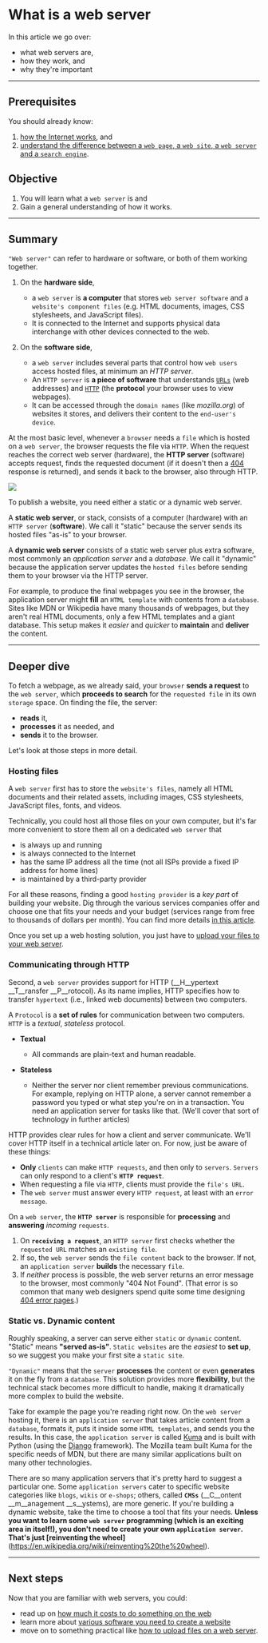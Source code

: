 # What is a web server

In this article we go over:

- what web servers are,
- how they work, and
- why they're important

-----

## Prerequisites

You should already know:

1. [how the Internet works](https://developer.mozilla.org/en-US/docs/Learn/How_the_Internet_works), and
2. [understand the difference between a `web page`, a `web site`, a `web server` and a `search engine`](https://developer.mozilla.org/en-US/docs/Learn/page_vs_site_vs_server_vs_search_engine).

## Objective

1. You will learn what a `web server` is and
2. Gain a general understanding of how it works.

-----

## Summary

`"Web server"` can refer to hardware or software, or both of them working together.

1. On the __hardware side__,

    - a `web server` is __a computer__ that stores `web server software` and a `website's component files` (e.g. HTML documents, images, CSS stylesheets, and JavaScript files).
    - It is connected to the Internet and supports physical data interchange with other devices connected to the web.

2. On the __software side__,

    - a `web server` includes several parts that control how `web users` access hosted files, at minimum an _HTTP server_.
    - An `HTTP server` is __a piece of software__ that understands [`URLs`](https://developer.mozilla.org/en-US/docs/Glossary/URL) (web addresses) and [`HTTP`](https://developer.mozilla.org/en-US/docs/Glossary/HTTP) (the __protocol__ your browser uses to view webpages).
    - It can be accessed through the `domain names` (like _mozilla.org_) of websites it stores, and delivers their content to the `end-user's device`.

At the most basic level, whenever a `browser` needs a `file` which is hosted on a `web server`, the browser requests the file via `HTTP`. When the request reaches the correct web server (hardware), the __HTTP server__ (software) accepts request, finds the requested document (if it doesn't then a [404](https://developer.mozilla.org/en-US/docs/Web/HTTP/Status/404) response is returned), and sends it back to the browser, also through HTTP.

![](https://mdn.mozillademos.org/files/8659/web-server.svg)

To publish a website, you need either a static or a dynamic web server.

A __static web server__, or stack, consists of a computer (hardware) with an `HTTP server` (__software__). We call it "static" because the server sends its hosted files "as-is" to your browser.

A __dynamic web server__ consists of a static web server plus extra software, most commonly an _application server_ and a _database_. We call it "dynamic" because the application server updates the `hosted files` before sending them to your browser via the HTTP server.

For example, to produce the final webpages you see in the browser, the application server might __fill__ an `HTML template` with contents from a `database`. Sites like MDN or Wikipedia have many thousands of webpages, but they aren't real HTML documents, only a few HTML templates and a giant database. This setup makes it _easier_ and _quicker_ to __maintain__ and __deliver__ the content.

-----

## Deeper dive

To fetch a webpage, as we already said, your `browser` __sends a request__ to the `web server`, which __proceeds to search__ for the `requested file` in its own `storage` space. On finding the file, the server:

- __reads__ it,
- __processes__ it as needed, and
- __sends__ it to the browser.

Let's look at those steps in more detail.

### Hosting files

A `web server` first has to store the `website's files`, namely all HTML documents and their related assets, including images, CSS stylesheets, JavaScript files, fonts, and videos.

Technically, you could host all those files on your own computer, but it's far more convenient to store them all on a dedicated `web server` that

- is always up and running
- is always connected to the Internet
- has the same IP address all the time (not all ISPs provide a fixed IP address for home lines)
- is maintained by a third-party provider

For all these reasons, finding a good `hosting provider` is a _key part_ of building your website. Dig through the various services companies offer and choose one that fits your needs and your budget (services range from free to thousands of dollars per month). You can find more details [in this article](https://developer.mozilla.org/en-US/Learn/How_much_does_it_cost#Hosting).

Once you set up a web hosting solution, you just have to [upload your files to your web server](https://developer.mozilla.org/en-US/docs/Learn/Upload_files_to_a_web_server).

### Communicating through HTTP

Second, a `web server` provides support for HTTP (__H__ypertext __T__ransfer __P__rotocol). As its name implies, HTTP specifies how to transfer `hypertext` (i.e., linked web documents) between two computers.

A `Protocol` is a __set of rules__ for communication between two computers. `HTTP` is a _textual_, _stateless_ protocol.

- __Textual__
    - All commands are plain-text and human readable.

- __Stateless__
    - Neither the server nor client remember previous communications. For example, replying on HTTP alone, a server cannot remember a password you typed or what step you're on in a transaction. You need an application server for tasks like that. (We'll cover that sort of technology in further articles)

HTTP provides clear rules for how a client and server communicate. We'll cover HTTP itself in a technical article later on. For now, just be aware of these things:

- __Only__ `clients` can make `HTTP requests`, and then only to `servers`. `Servers` can only respond to a client's __`HTTP request`__.
- When requesting a file via `HTTP`, clients must provide the `file's URL`.
- The `web server` must answer every `HTTP request`, at least with an `error message`.

On a `web server`, the __`HTTP server`__ is responsible for __processing__ and __answering__ _incoming_ `requests`.

1. On __`receiving a request`__, an `HTTP server` first checks whether the `requested URL` matches an `existing file`.
2. If so, the `web server` sends the `file content` back to the browser. If not, an `application server` __builds__ the necessary `file`.
3. If _neither_ process is possible, the web server returns an error message to the browser, most commonly "404 Not Found". (That error is so common that many web designers spend quite some time designing [404 error pages](http://www.404notfound.fr/).)

### Static vs. Dynamic content

Roughly speaking, a server can serve either `static` or `dynamic` content. "Static" means __"served as-is"__. `Static websites` are the _easiest_ to __set up__, so we suggest you make your first site a `static site`.

`"Dynamic"` means that the `server` __processes__ the content or even __generates__ it on the fly from a `database`. This solution provides more __flexibility__, but the technical stack becomes more difficult to handle, making it dramatically more complex to build the website.

Take for example the page you're reading right now. On the `web server` hosting it, there is an `application server` that takes article content from a `database`, formats it, puts it inside some `HTML templates`, and sends you the results. In this case, the `application server` is called [Kuma](https://developer.mozilla.org/en-US/docs/MDN/Kuma) and is built with Python (using the [Django](https://www.djangoproject.com/) framework). The Mozilla team built Kuma for the specific needs of MDN, but there are many similar applications built on many other technologies.

There are so many application servers that it's pretty hard to suggest a particular one. Some `application servers` cater to specific website categories like `blogs`, `wikis` or `e-shops`; others, called __`CMSs`__ (__C__ontent __m__anagement __s__ystems), are more generic. If you're building a dynamic website, take the time to choose a tool that fits your needs. __Unless you want to learn some `web server` programming (which is an exciting area in itself!), you don't need to create your own `application server`. That's just [reinventing the wheel]__(https://en.wikipedia.org/wiki/reinventing%20the%20wheel).

-----

## Next steps

Now that you are familiar with web servers, you could:

- read up on [how much it costs to do something on the web](https://developer.mozilla.org/en-US/docs/Learn/How_much_does_it_cost)
- learn more about [various software you need to create a website](https://developer.mozilla.org/en-US/docs/Learn/What_software_do_I_need)
- move on to something practical like [how to upload files on a web server](https://developer.mozilla.org/en-US/docs/Learn/Upload_files_to_a_web_server).
